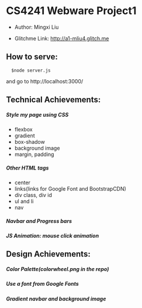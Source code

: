 # CS4241 Webware Project1

* Author: Mingxi Liu

* Glitchme Link: http://a1-mliu4.glitch.me

## How to serve:
```
  $node server.js
```
  and go to http://localhost:3000/

## Technical Achievements:
  ##### Style my page using CSS
   - flexbox
   - gradient
   - box-shadow
   - background image
   - margin, padding
  ##### Other HTML tags
   - center
   - links(links for Google Font and BootstrapCDN)
   - div class, div id
   - ul and li
   - nav
  ##### Navbar and Progress bars
  ##### JS Animation: mouse click animation

## Design Achievements:
  ##### Color Palette(colorwheel.png in the repo)
  ##### Use a font from Google Fonts
  ##### Gradient navbar and background image

